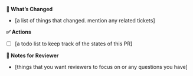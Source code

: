 **📌 What’s Changed**

- [a list of things that changed. mention any related tickets]

**✅ Actions**

- [ ] [a todo list to keep track of the states of this PR]

**📝 Notes for Reviewer**

- [things that you want reviewers to focus on or any questions you have]
